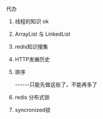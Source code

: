 代办

1. 线程的知识  ok

2. ArrayList 与 LinkedList

3. redis知识搜集

4. HTTP发展历史

5. 排序

   ------只能先做这些了，不能再多了



1. redis 分布式锁
1. syncronized锁

